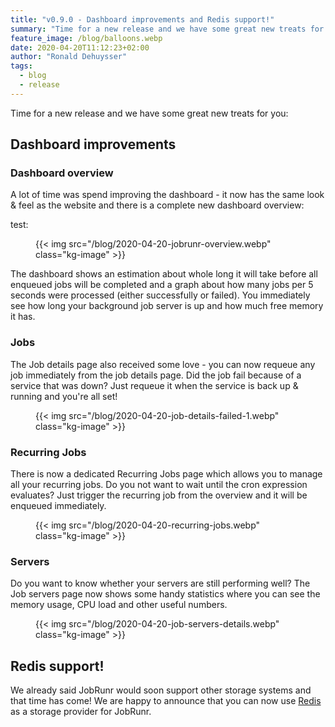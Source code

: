 ```yaml
---
title: "v0.9.0 - Dashboard improvements and Redis support!"
summary: "Time for a new release and we have some great new treats for you! A lot of time was spend improving the dashboard and we also have Redis support."
feature_image: /blog/balloons.webp
date: 2020-04-20T11:12:23+02:00
author: "Ronald Dehuysser"
tags:
  - blog
  - release
---
```

Time for a new release and we have some great new treats for you:

## Dashboard improvements
### Dashboard overview
A lot of time was spend improving the dashboard - it now has the same look & feel as the website and there is a complete new dashboard overview:

test:
<figure>
{{< img src="/blog/2020-04-20-jobrunr-overview.webp" class="kg-image" >}}
</figure>

The dashboard shows an estimation about whole long it will take before all enqueued jobs will be completed and a graph about how many jobs per 5 seconds were processed (either successfully or failed). You immediately see how long your background job server is up and how much free memory it has.

### Jobs

The Job details page also received some love - you can now requeue any job immediately from the job details page. Did the job fail because of a service that was down? Just requeue it when the service is back up & running and you're all set!
<figure>
{{< img src="/blog/2020-04-20-job-details-failed-1.webp" class="kg-image" >}}
</figure>

### Recurring Jobs

There is now a dedicated Recurring Jobs page which allows you to manage all your recurring jobs. Do you not want to wait until the cron expression evaluates? Just trigger the recurring job from the overview and it will be enqueued immediately.
<figure>
{{< img src="/blog/2020-04-20-recurring-jobs.webp" class="kg-image" >}}
</figure>

### Servers

Do you want to know whether your servers are still performing well? The Job servers page now shows some handy statistics where you can see the memory usage, CPU load and other useful numbers.
<figure>
{{< img src="/blog/2020-04-20-job-servers-details.webp" class="kg-image" >}}
</figure>

## Redis support!
We already said JobRunr would soon support other storage systems and that time has come! We are happy to announce that you can now use [Redis](https://redis.io/) as a storage provider for JobRunr.
